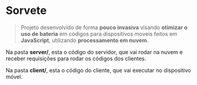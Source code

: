 Sorvete
=========================================================

> Projeto desenvolvido de forma **pouco invasiva** visando **otimizar o uso de bateria** em códigos para dispositivos moveis feitos em **JavaScript**, utilizando **processamento em nuvem**.

Na pasta **server/**, esta o código do servidor, que vai rodar na nuvem e receber requisições para rodar os códigos dos clientes.

Na pasta **client/**, esta o código do cliente, que vai executar no dispositivo móvel.

